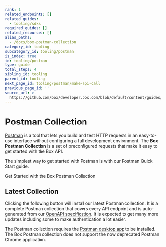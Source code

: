 ```yaml
---
rank: 1
related_endpoints: []
related_guides:
  - tooling/sdks
required_guides: []
related_resources: []
alias_paths:
  - /docs/box-postman-collection
category_id: tooling
subcategory_id: tooling/postman
is_index: true
id: tooling/postman
type: guide
total_steps: 4
sibling_id: tooling
parent_id: tooling
next_page_id: tooling/postman/make-api-call
previous_page_id: ''
source_url: >-
  https://github.com/box/developer.box.com/blob/default/content/guides/tooling/postman/index.md
---
```

<!-- alex disable postman-postwoman -->

# Postman Collection

[Postman][postman] is a tool that lets you build and test HTTP requests in an
easy-to-use interface without configuring a full development environment. The
**Box Postman Collection** is a set of preconfigured requests that make it easy to
get started with the Box API.

The simplest way to get started with Postman is with our Postman Quick Start guide.

<CTA to='g://tooling/postman/quick-start'>

Get Started with the Box Postman Collection

</CTA>

## Latest Collection

Clicking the following button will install our latest Postman
collection. It is a complete Postman collection that covers every API endpoint
and is auto-generated from our [OpenAPI specification][openapi]. It is expected
to get many more updates including some to make authentication a lot easier.

<Postman anonymous >

</Postman>

<Message warning>

The Postman collection requires the [Postman desktop app][postman] to be
installed. The Box Postman collection does not support the now deprecated
Postman Chrome application.

</Mesage>

[postman]: https://getpostman.com
[legacy]: https://www.getpostman.com/collections/768279fde466dffc5511
[openapi]: https://github.com/box/box-openapi